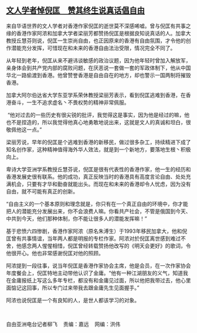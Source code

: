 <!--1656956160000-->
[文人学者悼倪匡　赞其终生说真话倡自由](https://www.rfa.org/mandarin/yataibaodao/gangtai/lf-07042022132727.html)
------

<p>来自华语世界的文人学者对香港作家倪匡的逝世莫不深感唏嘘。曾与倪匡有共事之缘的香港作家阿浓和加拿大学者梁丽芳都赞扬倪匡是根据良知说真话的人。加拿大教授丘慧芬则说，倪匡一生崇尚自由，也正因原来的香港有自由氛围，才令他的创作潜能充分发挥，可惜现在和未来的香港自由法治受限，情况完全不同了。</p><p>从年轻到老年，倪匡从来不避讳谈敏感的政治议题，因为他年轻时曾加入解放军，亲身体会到共产党内部的腐败问题，在厌恶说一套做一套的军政体制下，他从中国华北一路偷渡到香港。他曾赞誉香港是自由自在的地方，却也警示一国两制将摧毁香港。</p><p>加拿大阿尔伯达省大学东亚学系荣休教授梁丽芳表示，看到倪匡逃难到香港，在香港奋斗，一生不追求虚名丶不畏权势的精神非常佩服。</p><p> “他对过去的一些历史有很尖锐的批评，我觉得这是事实，因为他是经过的嘛，他也不是捏造的，所以我觉得他真心地勇敢地说出来，这就是文人的真诚和坦白，很敬佩他这一点。”</p><p>梁丽芳说，早年的倪匡是个逃难到香港的新移民，做过很多杂工，持续精进下成了知名创作家，这种精神值得海外华人效法，就是到一个新地方，要落地生根丶积极向上。</p><p>卑诗大学亚洲学系教授丘慧芬说，倪匡是很有代表性的香港作家，他一生的经历和香港发展史很有联系。他的成功，真正反映当时的香港具有高度言论自由、处处充满机会，只要有才华和勤奋就能出头。而现在和未来的香港却令人忧虑，因为没有自由，就不可能有真正的创新。</p><p>“自由主义的一个基本原则和理念就是，你只有在一个真正自由的环境中，你才能把人的潜能充分发展出来，你不会浪费人嘛。你看共产社会，不管是俄国到今天、中共到今天，他们那种体制，你不能让很多人的潜能发挥嘛！”</p><p>基于悲愤六四惨剧，香港作家阿浓（原名朱溥生）于1993年移民加拿大，他和倪匡曾有共事情谊，当年两人都是明报的专栏作家。阿浓对於倪匡离世感到难过不舍，他感念两人惺惺相惜，倪匡曾经转载赞扬他改写的《明天会更好》的歌词，令他很开心。他也非常感谢倪匡对他的照顾。</p><p>阿浓提到一段往事，说当年倪匡是香港作家协会主席，他是会员，在一次作家协会年度餐会上，倪匡特地主动带他认识了金庸。“他有一种江湖朋友的义气，知道我在金庸报纸上写这么多年专栏，都没有和金庸见过面，所以他把我带过去，他心里面惦记这回事，所以专门过来带我去跟金庸先生见面握手。”</p><p>阿浓也说倪匡是一个有良知的人，是世人都该学习的对象。</p><p><br/></p><p>自由亚洲电台记者柳飞    责编：嘉远    网编：洪伟</p>
